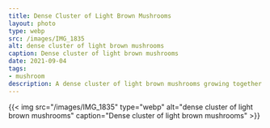 ```yaml
---
title: Dense Cluster of Light Brown Mushrooms
layout: photo
type: webp
src: /images/IMG_1835
alt: dense cluster of light brown mushrooms
caption: Dense cluster of light brown mushrooms
date: 2021-09-04
tags:
- mushroom
description: A dense cluster of light brown mushrooms growing together.
---
```


{{< img src="/images/IMG_1835" type="webp" alt="dense cluster of light brown mushrooms" caption="Dense cluster of light brown mushrooms" >}}
